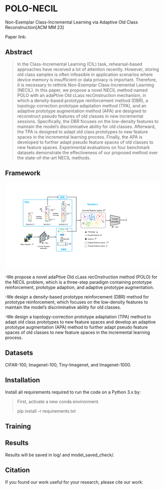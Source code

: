 # POLO-NECIL
Non-Exemplar Class-Incremental Learning via Adaptive Old Class Reconstruction[ACM MM 23]

Paper link:


## Abstract
> In the Class-Incremental Learning (CIL) task, rehearsal-based approaches have received a lot of attention recently. However, storing old class samples is often infeasible in application scenarios where device memory is insufficient or data privacy is important. Therefore, it is necessary to rethink Non-Exemplar Class-Incremental Learning (NECIL). In this paper, we propose a novel NECIL method named POLO with an adaPtive Old cLass recOnstruction mechanism, in which a density-based prototype reinforcement method (DBR), a topology-correction prototype adaptation method (TPA), and an adaptive prototype augmentation method (APA) are designed to reconstruct pseudo features of old classes in new incremental sessions. Specifically, the DBR focuses on the low-density features to maintain the model’s discriminative ability for old classes. Afterward, the TPA is designed to adapt old class prototypes to new feature spaces in the incremental learning process. Finally, the APA is developed to further adapt pseudo feature spaces of old classes to new feature spaces. Experimental evaluations on four benchmark datasets demonstrate the effectiveness of our proposed method over the state-of-the-art NECIL methods.

## Framework

![image](https://github.com/Mysteriousplayer/POLO-NECIL/blob/main/model_v8.png)

-We propose a novel adaPtive Old cLass recOnstruction method (POLO) for the NECIL problem, which is a three-step paradigm containing prototype reinforcement, prototype adaption, and adaptive prototype augmentation.

-We design a density-based prototype reinforcement (DBR) method for prototype reinforcement, which focuses on the low-density features to maintain the model’s discriminative ability for old classes.

-We design a topology-correction prototype adaptation (TPA) method to adapt old class prototypes to new feature spaces and develop an adaptive prototype augmentation (APA) method to further adapt pseudo feature spaces of old classes to new feature spaces in the incremental learning process. 

## Datasets
CIFAR-100, Imagenet-100, Tiny-Imagenet, and  Imagenet-1000. 

## Installation
Install all requirements required to run the code on a Python 3.x by:
> First, activate a new conda environment.
> 
> pip install -r requirements.txt

## Training

## Results
Results will be saved in log/ and model_saved_check/. 

## Citation
If you found our work useful for your research, please cite our work:
